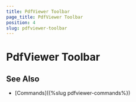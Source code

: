 ```yaml
---
title: PdfViewer Toolbar
page_title: PdfViewer Toolbar
position: 4
slug: pdfviewer-toolbar
---
```


# PdfViewer Toolbar

## See Also

- [Commands]({%slug pdfviewer-commands%})
